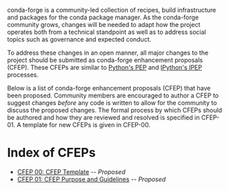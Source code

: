 conda-forge is a community-led collection of recipes, build infrastructure
and packages for the conda package manager.  As the conda-forge community grows,
changes will be needed to adapt how the project operates both from a
technical standpoint as well as to address social topics such as governance and
expected conduct.

To address these changes in an open manner, all major changes to the project
should be submitted as conda-forge enhancement proposals (CFEP). These CFEPs
are similar to [Python's PEP](https://www.python.org/dev/peps/) and
[IPython's IPEP](https://github.com/ipython/ipython/wiki/IPEPs:-IPython-Enhancement-Proposals) processes.

Below is a list of conda-forge enhancement proposals (CFEP) that have
been proposed. Community members are encouraged to author a CFEP to suggest
changes *before* any code is written to allow for the community to discuss the
proposed changes.  The formal process by which CFEPs should be authored and
how they are reviewed and resolved is specified in CFEP-01.  A template for new CFEPs
is given in CFEP-00.

# Index of CFEPs

* [CFEP 00: CFEP Template](cfep-00.md) -- *Proposed*
* [CFEP 01: CFEP Purpose and Guidelines](cfep-01.md) -- *Proposed*
